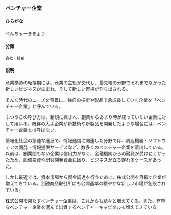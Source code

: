 <div style="display:none;">

## [あ行](securities-terms?id=あ行)
## [か行](securities-terms?id=か行)
## [さ行](securities-terms?id=さ行)
## [た行](securities-terms?id=た行)
## [な行](securities-terms?id=な行)
## [は行](securities-terms?id=は行)

</div>

### ベンチャー企業

#### ひらがな

べんちゃーきぎょう

#### 分類

`会社・経営`

#### 説明

産業構造の転換期には、産業の主役が交代し、最先端の分野でそれまでなかった新しいビジネスが生まれ、そして新しい市場が作り出される。
そんな時代のニーズを背景に、独自の技術や製品で急成長していく企業を「ベンチャー企業」と呼んでいる。
ふつうこの呼び方は、新規に興され、創業からあまり時が経っていない企業に対して用いる。既存の大手企業が新技術や新製品を開発したような場合には、ベンチャー企業とは呼ばない。
情報化社会の急速な進展で、情報通信に関連した分野では、周辺機器・ソフトウェアの開発・情報提供サービスなど、数多くのベンチャー企業を輩出している。以前は、創業間もない企業は信用力がなく、金融機関からの融資が受けにくかったため、設備投資や研究開発資金に困り、ビジネスが立ち遅れるケースがあった。
しかし最近では、資本市場から資金調達を行うために、株式公開を目指す企業が増えてきている。金融商品取引所にも公開基準の緩やかな新しい市場が創設されている。
株式公開を果たすベンチャー企業は、これからも続々と増えてくる。また、有望なベンチャー企業を選んで出資するベンチャーキャピタルも増えてきている。

<div style="display:none;">

## [ま行](securities-terms?id=ま行)
## [や行](securities-terms?id=や行)
## [ら行](securities-terms?id=ら行)
## [わ行](securities-terms?id=わ行)
## [英数字・記号](securities-terms?id=英数字・記号)

</div>

